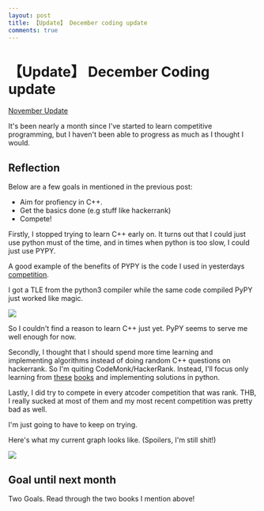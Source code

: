 ```yaml
---
layout: post
title: 【Update】 December coding update
comments: true
---
```


# 【Update】 December Coding update

[November Update](https://atomscott.github.io/blog/en/2019-11-08-November-Coding-Update/)

It's been nearly a month since I've started to learn competitive programming, but I haven't been able to progress as much as I thought I would.

## Reflection

Below are a few goals in mentioned in the previous post:

- Aim for profiency in C++.
- Get the basics done (e.g stuff like hackerrank)
- Compete!

Firstly, I stopped trying to learn C++ early on. It turns out that I could just use python must of the time, and in times when python is too slow, I could just use PYPY.

A good example of the benefits of PYPY is the code I used in yesterdays [competition](https://atcoder.jp/contests/sumitrust2019/tasks/sumitb2019_d). 

I got a TLE from the python3 compiler while the same code compiled PyPY just worked like magic.

![](assests/img/blog/Screenshot%20from%202019-12-02%2018-02-59.png)

So I couldn't find a reason to learn C++ just yet. PyPY seems to serve me well enough for now.

Secondly, I thought that I should spend more time learning and implementing algorithms instead of doing random C++ questions on hackerrank. So I'm quiting CodeMonk/HackerRank. Instead, I'll focus only learning from [these](https://runestone.academy/runestone/books/published/pythonds/index.html) [books](https://www.amazon.co.jp/dp/B00CY9256C/ref=dp-kindle-redirect?_encoding=UTF8&btkr=1) and implementing solutions in python.

Lastly, I did try to compete in every atcoder competition that was rank. THB, I really sucked at most of them and my most recent competition was pretty bad as well.

I'm just going to have to keep on trying.

Here's what my current graph looks like. (Spoilers, I'm still shit!)

![](assests/img/blog/Screenshot%20from%202019-12-02%2018-10-43.png)

## Goal until next month

Two Goals. Read through the two books I mention above!

